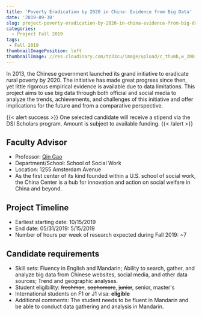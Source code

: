 ```yaml
---
title: 'Poverty Eradication by 2020 in China: Evidence from Big Data'
date: '2019-09-30'
slug: project-poverty-eradication-by-2020-in-china-evidence-from-big-data
categories:
  - Project Fall 2019
tags:
 - Fall 2019
thumbnailImagePosition: left
thumbnailImage: //res.cloudinary.com/tz33cu/image/upload/c_thumb,w_200,g_face/v1547675604/2000px-Capsule__ge%CC%81lule.svg_spzxwr.png
---
```

In 2013, the Chinese government launched its grand initiative to eradicate rural poverty by 2020. The initiative has made great progress since then, yet little rigorous empirical evidence is available due to data limitations. This project aims to use big data through both official and social media to analyze the trends, achievements, and challenges of this initiative and offer implications for the future and from a comparative perspective.

<!--more-->

{{< alert success >}}
One selected candidate will receive a stipend via the DSI Scholars program. Amount is subject to available funding.
{{< /alert >}}

## Faculty Advisor
+ Professor: [Qin Gao](https://chinacenter.socialwork.columbia.edu)
+ Department/School: School of Social Work
+ Location: 1255 Amsterdam Avenue
+ As the first center of its kind founded within a U.S. school of social work, the China Center is a hub for innovation and action on social welfare in China and beyond.

## Project Timeline
+ Earliest starting date: 10/15/2019
+ End date: 05/31/2019: 5/15/2019
+ Number of hours per week of research expected during Fall 2019: ~7

## Candidate requirements
+ Skill sets: Fluency in English and Mandarin; Ability to search, gather, and analyze big data from Chinese websites, social media, and other data sources; Trend and geographic analyses. 
+ Student eligibility: ~~freshman~~, ~~sophomore~~, ~~junior~~, senior, master's
+ International students on F1 or J1 visa: **eligible**
+ Additional comments: 
The student needs to be fluent in Mandarin and be able to conduct data gathering and analysis in Mandarin. 
